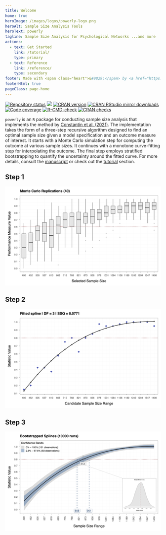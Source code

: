 ```yaml
---
title: Welcome
home: true
heroImage: /images/logos/powerly-logo.png
heroAlt: Sample Size Analysis Tools
heroText: powerly
tagline: Sample Size Analysis for Psychological Networks ...and more
actions:
  - text: Get Started
    link: /tutorial/
    type: primary
  - text: Reference
    link: /reference/
    type: secondary
footer: Made with <span class="heart">&#9829;</span> by <a href="https://mihaiconstantin.com" target="_blank">Mihai Constantin</a><br><div class="license">MIT licensed</div>
footerHtml: true
pageClass: page-home
---
```


<div class="main-text">

<div class="repo-badges">
    <a href="https://www.repostatus.org/#active"><img src="https://www.repostatus.org/badges/latest/active.svg" alt="Repository status"/></a>
    <a href="https://github.com/mihaiconstantin/powerly/releases"><img src="https://img.shields.io/github/v/release/mihaiconstantin/powerly?display_name=tag&sort=semver"/></a>
    <a href="https://www.r-pkg.org/pkg/powerly"><img src="https://www.r-pkg.org/badges/version/powerly" alt="CRAN version"/></a>
    <a href="https://www.r-pkg.org/pkg/powerly"><img src="https://cranlogs.r-pkg.org/badges/grand-total/powerly" alt="CRAN RStudio mirror downloads"/></a>
    <a href="https://app.codecov.io/gh/mihaiconstantin/powerly"><img src="https://codecov.io/gh/mihaiconstantin/powerly/branch/main/graph/badge.svg?token=YUCO8ULBCM" alt="Code coverage"/></a>
    <a href="https://github.com/mihaiconstantin/powerly/actions"><img src="https://github.com/mihaiconstantin/powerly/workflows/R-CMD-check/badge.svg" alt="R-CMD-check" /></a>
    <a href="https://cranchecks.info/pkgs/powerly"><img src="https://cranchecks.info/badges/worst/powerly" alt="CRAN checks"/></a>
</div>

<div class="main-text-content">

`powerly` is an `R` package for conducting sample size analysis that implements
the method by [Constantin et al. (2021)](https://psyarxiv.com/j5v7u). The
implementation takes the form of a three-step recursive algorithm designed to
find an optimal sample size given a model specification and an outcome measure
of interest. It starts with a Monte Carlo simulation step for computing the
outcome at various sample sizes. It continues with a monotone curve-fitting step
for interpolating the outcome. The final step employs stratified bootstrapping
to quantify the uncertainty around the fitted curve. For more details, consult
the [manuscript](https://psyarxiv.com/j5v7u) or check out the
[tutorial](/tutorial/) section.

</div>
</div>

<!-- Steps. -->
<div class="features">
    <!-- Step 1. -->
    <div class="feature">
        <h2>Step 1</h2>
        <p>
            <img src="/images/content/powerly-tutorial-method-step-1-performance-measures.png" alt="powerly Step 1">
        </p>
    </div>
    <!-- Step 2. -->
    <div class="feature">
        <h2>Step 2</h2>
        <p>
            <img src="/images/content/powerly-tutorial-method-step-2-spline.png" alt="powerly Step 2">
        </p>
    </div>
    <!-- Step 3. -->
    <div class="feature">
        <h2>Step 3</h2>
        <p>
            <img src="/images/content/powerly-tutorial-method-step-3-confidence-intervals-histogram.png" alt="powerly Step 3">
        </p>
    </div>
</div>
